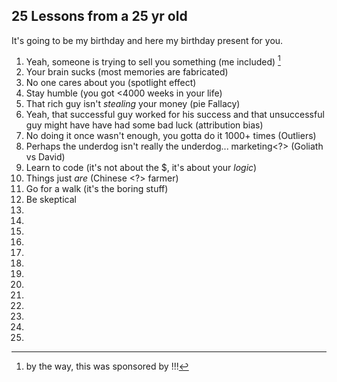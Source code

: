 ## 25 Lessons from a 25 yr old

It's going to be my birthday and here my birthday present for you.

1. Yeah, someone is trying to sell you something (me included) [^1]
2. Your brain sucks (most memories are fabricated)
3. No one cares about you (spotlight effect)
4. Stay humble (you got <4000 weeks in your life)
5. That rich guy isn't *stealing* your money (pie Fallacy)
6. Yeah, that successful guy worked for his success and that unsuccessful guy might have have had some bad luck (attribution bias)
7. No doing it once wasn't enough, you gotta do it 1000+ times (Outliers)
8. Perhaps the underdog isn't really the underdog... marketing<?> (Goliath vs David)
9. Learn to code (it's not about the $, it's about your *logic*)
10. Things just *are* (Chinese <?> farmer)
11. Go for a walk (it's the boring stuff)
12. Be skeptical 
13. 
14. 
15. 
16. 
17. 
18. 
19. 
20. 
21. 
22. 
23. 
24. 
25. 


[^1]: by the way, this was sponsored by !!!
